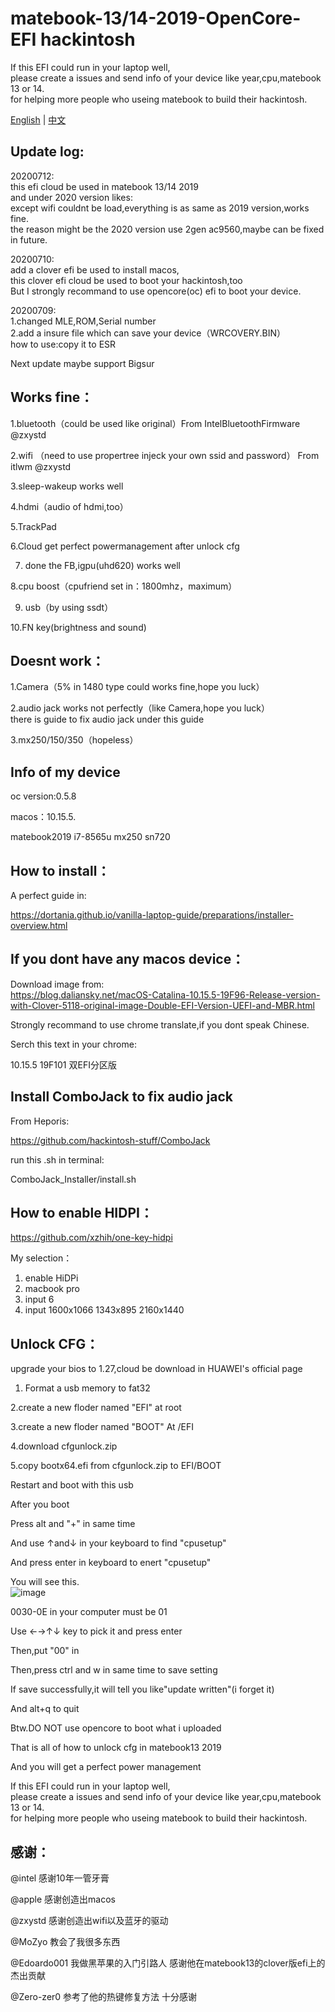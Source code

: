 # matebook-13/14-2019-OpenCore-EFI  hackintosh
  
If this EFI could run in your laptop well,  
please create a issues and send info of your device like year,cpu,matebook 13 or 14.  
for helping more people who useing matebook to build their hackintosh.

[English](readme-eng.md) | [中文](readme-cn.md)

## Update log:  
20200712:  
this efi cloud be used in matebook 13/14 2019  
and under 2020 version likes:  
except wifi couldnt be load,everything is as same as 2019 version,works fine.  
the reason might be the 2020 version use 2gen ac9560,maybe can be fixed in future.


20200710:  
add a clover efi be used to install macos,  
this clover efi cloud be used to boot your hackintosh,too  
But I strongly recommand to use opencore(oc) efi to boot your device.  


20200709:  
1.changed MLE,ROM,Serial number   
2.add a insure file which can save your device（WRCOVERY.BIN）  
how to use:copy it to ESR

Next update maybe support Bigsur

## Works fine：
  
  
1.bluetooth（could be used like original）From IntelBluetoothFirmware @zxystd

2.wifi （need to use propertree injeck your own ssid and password） From itlwm @zxystd

3.sleep-wakeup works well

4.hdmi（audio of hdmi,too）

5.TrackPad

6.Cloud get perfect powermanagement after unlock cfg   

7. done the FB,igpu(uhd620) works well

8.cpu boost（cpufriend set in：1800mhz，maximum）

9. usb（by using ssdt）

10.FN key(brightness and sound)

  
  
## Doesnt work：  


1.Camera（5% in 1480 type could works fine,hope you luck） 

2.audio jack works not perfectly（like Camera,hope you luck）  
there is guide to fix audio jack under this guide

3.mx250/150/350（hopeless）

  
## Info of my device     
oc version:0.5.8

macos：10.15.5. 

matebook2019 i7-8565u mx250 sn720

## How to install：  

A perfect guide in:  

https://dortania.github.io/vanilla-laptop-guide/preparations/installer-overview.html  

## If you dont have any macos device：  

Download image from:  
https://blog.daliansky.net/macOS-Catalina-10.15.5-19F96-Release-version-with-Clover-5118-original-image-Double-EFI-Version-UEFI-and-MBR.html  
 
Strongly recommand to use chrome translate,if you dont speak Chinese.

Serch this text in your chrome:  

10.15.5 19F101 双EFI分区版
    
      
  
  

## Install ComboJack to fix audio jack

From Heporis:  

https://github.com/hackintosh-stuff/ComboJack  


run this .sh in terminal:  

ComboJack_Installer/install.sh
  
  


## How to enable HIDPI：

https://github.com/xzhih/one-key-hidpi
 

My selection：  
1. enable HiDPi  
2. macbook pro   
3. input 6    
4. input  1600x1066 1343x895 2160x1440  
  
  
## Unlock CFG：


upgrade your bios to 1.27,cloud be download in HUAWEI's official page  

1. Format a usb memory to fat32  

2.create a new floder named "EFI" at root  

3.create a new floder named "BOOT" At /EFI  

4.download cfgunlock.zip  

5.copy bootx64.efi from cfgunlock.zip to EFI/BOOT  

Restart and boot with this usb  

After you boot   

Press alt and "+" in same time  

And use ↑and↓ in your keyboard to find "cpusetup"  


And press enter in keyboard to enert "cpusetup"  


You will see this.  
![image](https://github.com/ske1996/matebook-13-2019-oc-efi/blob/master/IMAGE%200002-07-12%2023:20:39.jpg?raw=true)

  
0030-0E in your computer must be 01  

Use ←→↑↓ key to pick it and press enter  

Then,put "00" in  

Then,press ctrl and w in same time to save setting   

If save successfully,it will tell you like"update written"(i forget it)  

And alt+q to quit  

Btw.DO NOT use opencore to boot what i uploaded  

That is all of how to unlock cfg in matebook13 2019  

And you will get a perfect power management  
      
      

If this EFI could run in your laptop well,  
please create a issues and send info of your device like year,cpu,matebook 13 or 14.  
for helping more people who useing matebook to build their hackintosh.

## 感谢：

@intel 感谢10年一管牙膏

@apple 感谢创造出macos

@zxystd 感谢创造出wifi以及蓝牙的驱动

@MoZyo 教会了我很多东西

@Edoardo001 我做黑苹果的入门引路人 感谢他在matebook13的clover版efi上的杰出贡献

@Zero-zer0 参考了他的热键修复方法 十分感谢

